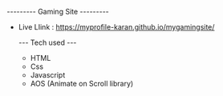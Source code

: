 --------- Gaming Site ---------

- Live LIink : https://myprofile-karan.github.io/mygamingsite/

  --- Tech used ---

  - HTML
  - Css
  - Javascript
  - AOS (Animate on Scroll library)

